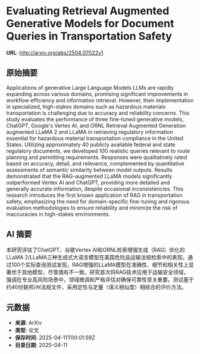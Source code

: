 # Evaluating Retrieval Augmented Generative Models for Document Queries in Transportation Safety

**URL**: http://arxiv.org/abs/2504.07022v1

## 原始摘要

Applications of generative Large Language Models LLMs are rapidly expanding
across various domains, promising significant improvements in workflow
efficiency and information retrieval. However, their implementation in
specialized, high-stakes domains such as hazardous materials transportation is
challenging due to accuracy and reliability concerns. This study evaluates the
performance of three fine-tuned generative models, ChatGPT, Google's Vertex AI,
and ORNL Retrieval Augmented Generation augmented LLaMA 2 and LLaMA in
retrieving regulatory information essential for hazardous material
transportation compliance in the United States. Utilizing approximately 40
publicly available federal and state regulatory documents, we developed 100
realistic queries relevant to route planning and permitting requirements.
Responses were qualitatively rated based on accuracy, detail, and relevance,
complemented by quantitative assessments of semantic similarity between model
outputs. Results demonstrated that the RAG-augmented LLaMA models significantly
outperformed Vertex AI and ChatGPT, providing more detailed and generally
accurate information, despite occasional inconsistencies. This research
introduces the first known application of RAG in transportation safety,
emphasizing the need for domain-specific fine-tuning and rigorous evaluation
methodologies to ensure reliability and minimize the risk of inaccuracies in
high-stakes environments.


## AI 摘要

本研究评估了ChatGPT、谷歌Vertex AI和ORNL检索增强生成（RAG）优化的LLaMA 2/LLaMA三种生成式大语言模型在美国危险品运输法规检索中的表现。通过100个实际查询测试发现，RAG增强的LLaMA模型在准确性、细节和相关性上显著优于其他模型，尽管偶有不一致。研究首次将RAG技术应用于运输安全领域，强调在专业高风险场景中，领域微调和严格评估对确保可靠性至关重要。测试基于约40份联邦/州法规文件，采用定性与定量（语义相似度）相结合的评价方法。

## 元数据

- **来源**: ArXiv
- **类型**: 论文
- **保存时间**: 2025-04-11T00:01:59Z
- **目录日期**: 2025-04-11
